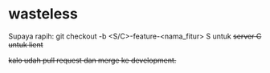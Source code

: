 # wasteless
Supaya rapih:
git checkout -b <S/C>-feature-<nama_fitur>
S untuk <S>server
C untuk <C>lient

kalo udah pull request dan merge ke development.